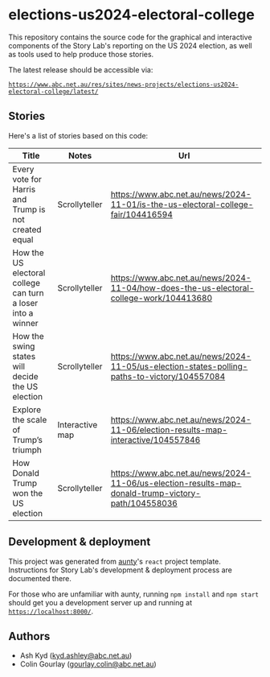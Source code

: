 # elections-us2024-electoral-college

This repository contains the source code for the graphical and interactive components of the Story Lab's reporting on the US 2024 election, as well as tools used to help produce those stories.

The latest release should be accessible via:

[`https://www.abc.net.au/res/sites/news-projects/elections-us2024-electoral-college/latest/`](https://www.abc.net.au/res/sites/news-projects/elections-us2024-electoral-college/latest/)

## Stories

Here's a list of stories based on this code:

| Title                                                       | Notes           | Url                                                                                                |
| ----------------------------------------------------------- | --------------- | -------------------------------------------------------------------------------------------------- |
| Every vote for Harris and Trump is not created equal        | Scrollyteller   | https://www.abc.net.au/news/2024-11-01/is-the-us-electoral-college-fair/104416594                  |
| How the US electoral college can turn a loser into a winner | Scrollyteller   | https://www.abc.net.au/news/2024-11-04/how-does-the-us-electoral-college-work/104413680            |
| How the swing states will decide the US election            | Scrollyteller   | https://www.abc.net.au/news/2024-11-05/us-election-states-polling-paths-to-victory/104557084       |
| Explore the scale of Trump’s triumph                        | Interactive map | https://www.abc.net.au/news/2024-11-06/election-results-map-interactive/104557846                  |
| How Donald Trump won the US election                        | Scrollyteller   | https://www.abc.net.au/news/2024-11-06/us-election-results-map-donald-trump-victory-path/104558036 |

## Development & deployment

This project was generated from [aunty](https://github.com/abcnews/aunty)'s `react` project template. Instructions for Story Lab's development & deployment process are documented there.

For those who are unfamiliar with aunty, running `npm install` and `npm start` should get you a development server up and running at [`https://localhost:8000/`](https://localhost:8000/).

## Authors

- Ash Kyd ([kyd.ashley@abc.net.au](mailto:kyd.ashley@abc.net.au))
- Colin Gourlay ([gourlay.colin@abc.net.au](mailto:gourlay.colin@abc.net.au))
